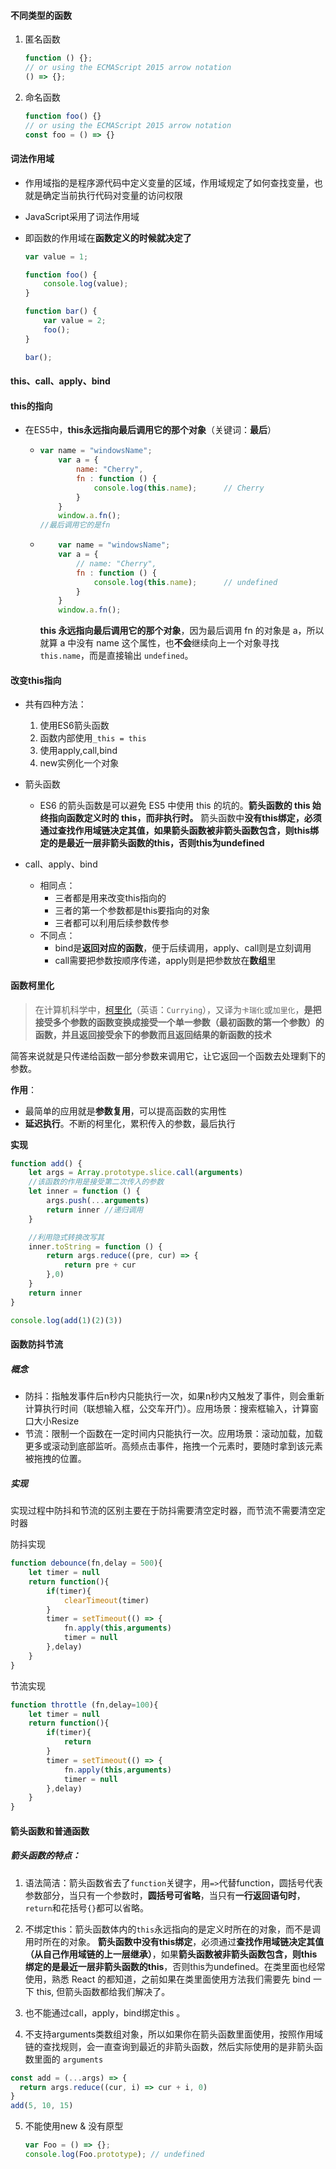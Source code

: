 #### 不同类型的函数

1. 匿名函数

   ```js
   function () {};
   // or using the ECMAScript 2015 arrow notation
   () => {};
   ```

   

2. 命名函数

   ```js
   function foo() {}
   // or using the ECMAScript 2015 arrow notation
   const foo = () => {}
   ```

   

#### 词法作用域

* 作用域指的是程序源代码中定义变量的区域，作用域规定了如何查找变量，也就是确定当前执行代码对变量的访问权限

* JavaScript采用了词法作用域

* 即函数的作用域在**函数定义的时候就决定了**

  ```js
  var value = 1;
  
  function foo() {
      console.log(value);
  }
  
  function bar() {
      var value = 2;
      foo();
  }
  
  bar();
  ```

#### this、call、apply、bind

#### this的指向

* 在ES5中，**this永远指向最后调用它的那个对象**（关键词：**最后**）

  * ```js
    var name = "windowsName";
        var a = {
            name: "Cherry",
            fn : function () {
                console.log(this.name);      // Cherry
            }
        }
        window.a.fn();
    //最后调用它的是fn
    ```

  * ```js
        var name = "windowsName";
        var a = {
            // name: "Cherry",
            fn : function () {
                console.log(this.name);      // undefined
            }
        }
        window.a.fn();
    ```

    **this 永远指向最后调用它的那个对象**，因为最后调用 fn 的对象是 a，所以就算 a 中没有 name 这个属性，也**不会**继续向上一个对象寻找 `this.name`，而是直接输出 `undefined`。



#### 改变this指向

* 共有四种方法：
  1. 使用ES6箭头函数
  2. 函数内部使用`_this = this`
  3. 使用apply,call,bind
  4. new实例化一个对象
* 箭头函数

  * ES6 的箭头函数是可以避免 ES5 中使用 this 的坑的。**箭头函数的 this 始终指向函数定义时的 this，而非执行时。** 箭头函数中**没有this绑定，必须通过查找作用域链决定其值，如果箭头函数被非箭头函数包含，则this绑定的是最近一层非箭头函数的this，否则this为undefined**
* call、apply、bind
  * 相同点：
    * 三者都是用来改变this指向的
    * 三者的第一个参数都是this要指向的对象
    * 三者都可以利用后续参数传参
  * 不同点：
    * bind是**返回对应的函数**，便于后续调用，apply、call则是立刻调用
    * call需要把参数按顺序传递，apply则是把参数放在**数组**里

      

#### 函数柯里化

> 在计算机科学中，[柯里化](https://zh.wikipedia.org/wiki/%E6%9F%AF%E9%87%8C%E5%8C%96)（英语：`Currying`），又译为`卡瑞化`或`加里化`，**是把接受多个参数的函数变换成接受一个单一参数（最初函数的第一个参数）的函数，并且返回接受余下的参数而且返回结果的新函数的技术**

简答来说就是只传递给函数一部分参数来调用它，让它返回一个函数去处理剩下的参数。

**作用**：

* 最简单的应用就是**参数复用**，可以提高函数的实用性
* **延迟执行**。不断的柯里化，累积传入的参数，最后执行

**实现**

```js
function add() {
    let args = Array.prototype.slice.call(arguments)
    //该函数的作用是接受第二次传入的参数
    let inner = function () {
        args.push(...arguments)
        return inner //递归调用
    }

    //利用隐式转换改写其
    inner.toString = function () {
        return args.reduce((pre, cur) => { 
            return pre + cur
        },0)
    }
    return inner 
}

console.log(add(1)(2)(3))
```



#### 函数防抖节流	

#####  概念

* 防抖：指触发事件后n秒内只能执行一次，如果n秒内又触发了事件，则会重新计算执行时间（联想输入框，公交车开门）。应用场景：搜索框输入，计算窗口大小Resize
* 节流：限制一个函数在一定时间内只能执行一次。应用场景：滚动加载，加载更多或滚动到底部监听。高频点击事件，拖拽一个元素时，要随时拿到该元素被拖拽的位置。



##### 实现

实现过程中防抖和节流的区别主要在于防抖需要清空定时器，而节流不需要清空定时器

防抖实现

```js
function debounce(fn,delay = 500){
    let timer = null
    return function(){
        if(timer){
            clearTimeout(timer)
        }
        timer = setTimeout(() => {
            fn.apply(this,arguments)
            timer = null
        },delay)
    }
}
```



节流实现

```js
function throttle (fn,delay=100){
    let timer = null
    return function(){
        if(timer){
            return
        }
        timer = setTimeout(() => {
            fn.apply(this,arguments)
            timer = null
        },delay)
    }
}
```



#### 箭头函数和普通函数

##### 箭头函数的特点：

1. 语法简洁：箭头函数省去了`function`关键字，用`=>`代替function，圆括号代表参数部分，当只有一个参数时，**圆括号可省略**，当只有**一行返回语句时**，`return`和花括号`{}`都可以省略。

2. 不绑定this：箭头函数体内的`this`永远指向的是定义时所在的对象，而不是调用时所在的对象。 **箭头函数中没有this绑定**，必须通过**查找作用域链决定其值（从自己作用域链的上一层继承）**，如果**箭头函数被非箭头函数包含，则this绑定的是最近一层非箭头函数的this**，否则this为undefined。在类里面也经常使用，熟悉 React 的都知道，之前如果在类里面使用方法我们需要先 bind 一下 this, 但箭头函数都给我们解决了。

3. 也不能通过call，apply，bind绑定this 。

4. 不支持arguments类数组对象，所以如果你在箭头函数里面使用，按照作用域链的查找规则，会一直查询到最近的非箭头函数，然后实际使用的是非箭头函数里面的 `arguments`

  ```js
  const add = (...args) => {
  	return args.reduce((cur, i) => cur + i, 0)
  }
  add(5, 10, 15)
  ```

5. 不能使用new &  没有原型

   ```js
   var Foo = () => {};
   console.log(Foo.prototype); // undefined
   ```

   